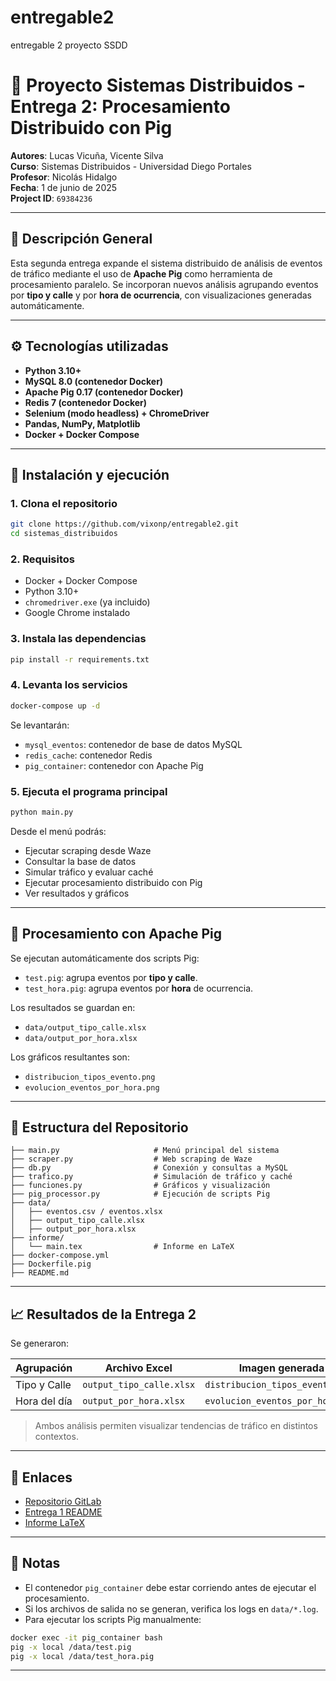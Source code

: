 # entregable2
entregable 2 proyecto SSDD

# 🚦 Proyecto Sistemas Distribuidos - Entrega 2: Procesamiento Distribuido con Pig

**Autores**: Lucas Vicuña, Vicente Silva  
**Curso**: Sistemas Distribuidos - Universidad Diego Portales  
**Profesor**: Nicolás Hidalgo  
**Fecha**: 1 de junio de 2025  
**Project ID**: `69384236`  

---

## 📌 Descripción General

Esta segunda entrega expande el sistema distribuido de análisis de eventos de tráfico mediante el uso de **Apache Pig** como herramienta de procesamiento paralelo. Se incorporan nuevos análisis agrupando eventos por **tipo y calle** y por **hora de ocurrencia**, con visualizaciones generadas automáticamente.

---

## ⚙️ Tecnologías utilizadas

- **Python 3.10+**
- **MySQL 8.0 (contenedor Docker)**
- **Apache Pig 0.17 (contenedor Docker)**
- **Redis 7 (contenedor Docker)**
- **Selenium (modo headless) + ChromeDriver**
- **Pandas, NumPy, Matplotlib**
- **Docker + Docker Compose**

---

## 🐳 Instalación y ejecución

### 1. Clona el repositorio

```bash
git clone https://github.com/vixonp/entregable2.git
cd sistemas_distribuidos
```

### 2. Requisitos

- Docker + Docker Compose
- Python 3.10+
- `chromedriver.exe` (ya incluido)
- Google Chrome instalado

### 3. Instala las dependencias

```bash
pip install -r requirements.txt
```

### 4. Levanta los servicios

```bash
docker-compose up -d
```

Se levantarán:

- `mysql_eventos`: contenedor de base de datos MySQL
- `redis_cache`: contenedor Redis
- `pig_container`: contenedor con Apache Pig

### 5. Ejecuta el programa principal

```bash
python main.py
```

Desde el menú podrás:

- Ejecutar scraping desde Waze
- Consultar la base de datos
- Simular tráfico y evaluar caché
- Ejecutar procesamiento distribuido con Pig
- Ver resultados y gráficos

---

## 🐷 Procesamiento con Apache Pig

Se ejecutan automáticamente dos scripts Pig:

- `test.pig`: agrupa eventos por **tipo y calle**.
- `test_hora.pig`: agrupa eventos por **hora** de ocurrencia.

Los resultados se guardan en:

- `data/output_tipo_calle.xlsx`
- `data/output_por_hora.xlsx`

Los gráficos resultantes son:

- `distribucion_tipos_evento.png`
- `evolucion_eventos_por_hora.png`

---

## 📂 Estructura del Repositorio

```
├── main.py                     # Menú principal del sistema
├── scraper.py                  # Web scraping de Waze
├── db.py                       # Conexión y consultas a MySQL
├── trafico.py                  # Simulación de tráfico y caché
├── funciones.py                # Gráficos y visualización
├── pig_processor.py            # Ejecución de scripts Pig
├── data/
│   ├── eventos.csv / eventos.xlsx
│   ├── output_tipo_calle.xlsx
│   ├── output_por_hora.xlsx
├── informe/
│   └── main.tex                # Informe en LaTeX
├── docker-compose.yml
├── Dockerfile.pig
├── README.md
```

---

## 📈 Resultados de la Entrega 2

Se generaron:

| Agrupación     | Archivo Excel                  | Imagen generada                   |
|----------------|--------------------------------|-----------------------------------|
| Tipo y Calle   | `output_tipo_calle.xlsx`       | `distribucion_tipos_evento.png`   |
| Hora del día   | `output_por_hora.xlsx`         | `evolucion_eventos_por_hora.png`  |

> Ambos análisis permiten visualizar tendencias de tráfico en distintos contextos.

---

## 🔗 Enlaces

- [Repositorio GitLab](https://github.com/vixonp/entregable2.git)
- [Entrega 1 README](./README.md)
- [Informe LaTeX](./informe/main.tex)

---

## 📌 Notas

- El contenedor `pig_container` debe estar corriendo antes de ejecutar el procesamiento.
- Si los archivos de salida no se generan, verifica los logs en `data/*.log`.
- Para ejecutar los scripts Pig manualmente:
  
```bash
docker exec -it pig_container bash
pig -x local /data/test.pig
pig -x local /data/test_hora.pig
```

---
